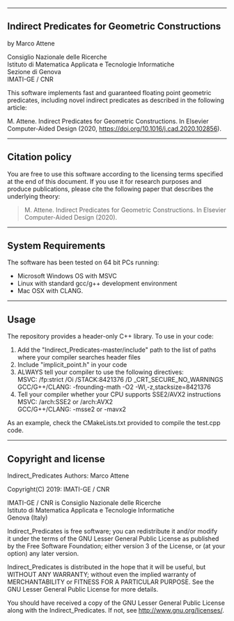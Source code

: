 ----------------------------
Indirect Predicates for Geometric Constructions
----------------------------

by Marco Attene

Consiglio Nazionale delle Ricerche                                        
Istituto di Matematica Applicata e Tecnologie Informatiche                
Sezione di Genova                                                         
IMATI-GE / CNR                                                            

This software implements fast and guaranteed floating point geometric predicates,
including novel indirect predicates as described in the following article:

M. Attene. Indirect Predicates for Geometric Constructions. In Elsevier Computer-Aided Design (2020, https://doi.org/10.1016/j.cad.2020.102856).

-------------------
Citation policy
--------------------
You are free to use this software according to the licensing terms specified at the end of this document.
If you use it for research purposes and produce publications, please cite the following paper 
that describes the underlying theory:

> M. Attene. Indirect Predicates for Geometric Constructions. In Elsevier Computer-Aided Design (2020).

-------------------
System Requirements
--------------------

The software has been tested on 64 bit PCs running:
 - Microsoft Windows OS with MSVC
 - Linux with standard gcc/g++ development environment
 - Mac OSX with CLANG.

---------------------
Usage
---------------------

The repository provides a header-only C++ library.
To use in your code:
1) Add the "Indirect_Predicates-master/include" path to the list of paths where your compiler searches header files
2) Include "implicit_point.h" in your code 
3) ALWAYS tell your compiler to use the following directives:<br>
   MSVC: /fp:strict /Oi /STACK:8421376 /D _CRT_SECURE_NO_WARNINGS<br>
   GCC/G++/CLANG: -frounding-math -O2 -Wl,-z,stacksize=8421376<br>
4) Tell your compiler whether your CPU supports SSE2/AVX2 instructions<br>
   MSVC: /arch:SSE2 or /arch:AVX2<br>
   GCC/G++/CLANG: -msse2 or -mavx2<br>
   
As an example, check the CMakeLists.txt provided to compile the test.cpp code.

---------------------
Copyright and license
---------------------

Indirect_Predicates
Authors: Marco Attene                                                    

Copyright(C) 2019: IMATI-GE / CNR                                        

IMATI-GE / CNR is Consiglio Nazionale delle Ricerche                     
Istituto di Matematica Applicata e Tecnologie Informatiche               
Genova (Italy)                                                           

Indirect_Predicates is free software; you can redistribute it and/or modify     
it under the terms of the GNU Lesser General Public License as published 
by the Free Software Foundation; either version 3 of the License, or (at 
your option) any later version.                                          

Indirect_Predicates is distributed in the hope that it will be useful, but      
WITHOUT ANY WARRANTY; without even the implied warranty of               
MERCHANTABILITY or FITNESS FOR A PARTICULAR PURPOSE.  See the GNU Lesser 
General Public License for more details.                                 

You should have received a copy of the GNU Lesser General Public License 
along with the Indirect_Predicates. If not, see http://www.gnu.org/licenses/.

